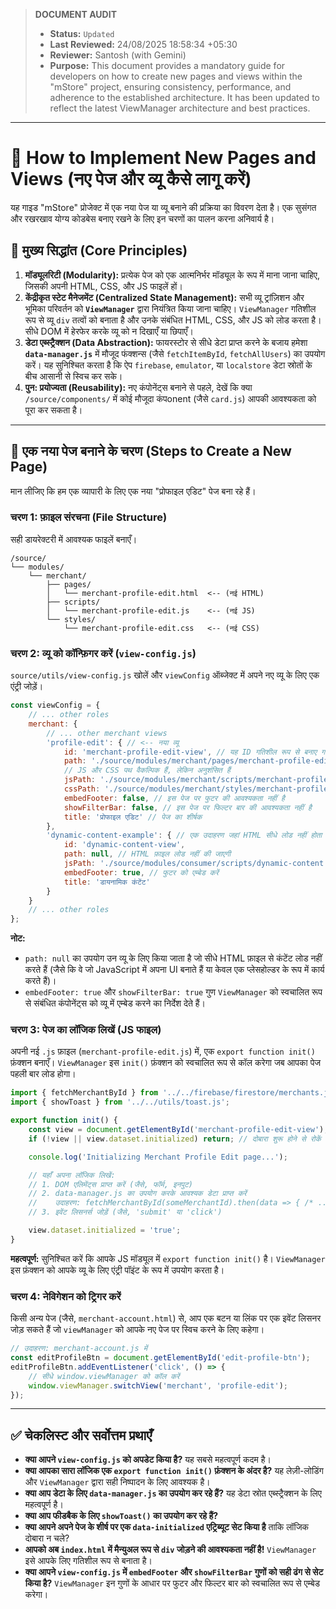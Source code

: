 > **DOCUMENT AUDIT**
> - **Status:** `Updated`
> - **Last Reviewed:** 24/08/2025 18:58:34 +05:30
> - **Reviewer:** Santosh (with Gemini)
> - **Purpose:** This document provides a mandatory guide for developers on how to create new pages and views within the "mStore" project, ensuring consistency, performance, and adherence to the established architecture. It has been updated to reflect the latest ViewManager architecture and best practices.

---

# 📖 How to Implement New Pages and Views (नए पेज और व्यू कैसे लागू करें)

यह गाइड "mStore" प्रोजेक्ट में एक नया पेज या व्यू बनाने की प्रक्रिया का विवरण देता है। एक सुसंगत और रखरखाव योग्य कोडबेस बनाए रखने के लिए इन चरणों का पालन करना अनिवार्य है।

## 🎯 मुख्य सिद्धांत (Core Principles)

1.  **मॉड्यूलरिटी (Modularity):** प्रत्येक पेज को एक आत्मनिर्भर मॉड्यूल के रूप में माना जाना चाहिए, जिसकी अपनी HTML, CSS, और JS फाइलें हों।
2.  **केंद्रीकृत स्टेट मैनेजमेंट (Centralized State Management):** सभी व्यू ट्रांज़िशन और भूमिका परिवर्तन को **`ViewManager`** द्वारा नियंत्रित किया जाना चाहिए। `ViewManager` गतिशील रूप से व्यू `div` तत्वों को बनाता है और उनके संबंधित HTML, CSS, और JS को लोड करता है। सीधे DOM में हेरफेर करके व्यू को न दिखाएँ या छिपाएँ।
3.  **डेटा एब्स्ट्रैक्शन (Data Abstraction):** फायरस्टोर से सीधे डेटा प्राप्त करने के बजाय हमेशा **`data-manager.js`** में मौजूद फंक्शन्स (जैसे `fetchItemById`, `fetchAllUsers`) का उपयोग करें। यह सुनिश्चित करता है कि ऐप `firebase`, `emulator`, या `localstore` डेटा स्रोतों के बीच आसानी से स्विच कर सके।
4.  **पुन: प्रयोज्यता (Reusability):** नए कंपोनेंट्स बनाने से पहले, देखें कि क्या `/source/components/` में कोई मौजूदा कंपonent (जैसे `card.js`) आपकी आवश्यकता को पूरा कर सकता है।

---

## 🚀 एक नया पेज बनाने के चरण (Steps to Create a New Page)

मान लीजिए कि हम एक व्यापारी के लिए एक नया "प्रोफाइल एडिट" पेज बना रहे हैं।

### चरण 1: फ़ाइल संरचना (File Structure)

सही डायरेक्टरी में आवश्यक फाइलें बनाएँ।

```
/source/
└── modules/
    └── merchant/
        ├── pages/
        │   └── merchant-profile-edit.html  <-- (नई HTML)
        ├── scripts/
        │   └── merchant-profile-edit.js    <-- (नई JS)
        └── styles/
            └── merchant-profile-edit.css   <-- (नई CSS)
```

### चरण 2: व्यू को कॉन्फ़िगर करें (`view-config.js`)

`source/utils/view-config.js` खोलें और `viewConfig` ऑब्जेक्ट में अपने नए व्यू के लिए एक एंट्री जोड़ें।

```javascript
const viewConfig = {
    // ... other roles
    merchant: {
        // ... other merchant views
        'profile-edit': { // <-- नया व्यू
            id: 'merchant-profile-edit-view', // यह ID गतिशील रूप से बनाए गए div को दी जाएगी
            path: './source/modules/merchant/pages/merchant-profile-edit.html',
            // JS और CSS पथ वैकल्पिक हैं, लेकिन अनुशंसित हैं
            jsPath: './source/modules/merchant/scripts/merchant-profile-edit.js',
            cssPath: './source/modules/merchant/styles/merchant-profile-edit.css',
            embedFooter: false, // इस पेज पर फुटर की आवश्यकता नहीं है
            showFilterBar: false, // इस पेज पर फिल्टर बार की आवश्यकता नहीं है
            title: 'प्रोफाइल एडिट' // पेज का शीर्षक
        },
        'dynamic-content-example': { // एक उदाहरण जहां HTML सीधे लोड नहीं होता है
            id: 'dynamic-content-view',
            path: null, // HTML फ़ाइल लोड नहीं की जाएगी
            jsPath: './source/modules/consumer/scripts/dynamic-content.js', // JS अभी भी लोड होगा
            embedFooter: true, // फुटर को एम्बेड करें
            title: 'डायनामिक कंटेंट'
        }
    }
    // ... other roles
};
```
**नोट:**
*   `path: null` का उपयोग उन व्यू के लिए किया जाता है जो सीधे HTML फ़ाइल से कंटेंट लोड नहीं करते हैं (जैसे कि वे जो JavaScript में अपना UI बनाते हैं या केवल एक प्लेसहोल्डर के रूप में कार्य करते हैं)।
*   `embedFooter: true` और `showFilterBar: true` गुण `ViewManager` को स्वचालित रूप से संबंधित कंपोनेंट्स को व्यू में एम्बेड करने का निर्देश देते हैं।

### चरण 3: पेज का लॉजिक लिखें (JS फाइल)

अपनी नई `.js` फ़ाइल (`merchant-profile-edit.js`) में, एक `export function init()` फ़ंक्शन बनाएँ। `ViewManager` इस `init()` फ़ंक्शन को स्वचालित रूप से कॉल करेगा जब आपका पेज पहली बार लोड होगा।

```javascript
import { fetchMerchantById } from '../../firebase/firestore/merchants.js'; // सही पथ का उपयोग करें
import { showToast } from '../../utils/toast.js';

export function init() {
    const view = document.getElementById('merchant-profile-edit-view');
    if (!view || view.dataset.initialized) return; // दोबारा शुरू होने से रोकें

    console.log('Initializing Merchant Profile Edit page...');

    // यहाँ अपना लॉजिक लिखें:
    // 1. DOM एलिमेंट्स प्राप्त करें (जैसे, फॉर्म, इनपुट)
    // 2. data-manager.js का उपयोग करके आवश्यक डेटा प्राप्त करें
    //    उदाहरण: fetchMerchantById(someMerchantId).then(data => { /* ... */ });
    // 3. इवेंट लिसनर्स जोड़ें (जैसे, 'submit' या 'click')

    view.dataset.initialized = 'true';
}
```
**महत्वपूर्ण:** सुनिश्चित करें कि आपके JS मॉड्यूल में `export function init()` है। `ViewManager` इस फ़ंक्शन को आपके व्यू के लिए एंट्री पॉइंट के रूप में उपयोग करता है।

### चरण 4: नेविगेशन को ट्रिगर करें

किसी अन्य पेज (जैसे, `merchant-account.html`) से, आप एक बटन या लिंक पर एक इवेंट लिसनर जोड़ सकते हैं जो `viewManager` को आपके नए पेज पर स्विच करने के लिए कहेगा।

```javascript
// उदाहरण: merchant-account.js में
const editProfileBtn = document.getElementById('edit-profile-btn');
editProfileBtn.addEventListener('click', () => {
    // सीधे window.viewManager को कॉल करें
    window.viewManager.switchView('merchant', 'profile-edit');
});
```

---

## ✅ चेकलिस्ट और सर्वोत्तम प्रथाएँ

-   **क्या आपने `view-config.js` को अपडेट किया है?** यह सबसे महत्वपूर्ण कदम है।
-   **क्या आपका सारा लॉजिक एक `export function init()` फ़ंक्शन के अंदर है?** यह लेज़ी-लोडिंग और `ViewManager` द्वारा सही निष्पादन के लिए आवश्यक है।
-   **क्या आप डेटा के लिए `data-manager.js` का उपयोग कर रहे हैं?** यह डेटा स्रोत एब्स्ट्रैक्शन के लिए महत्वपूर्ण है।
-   **क्या आप फीडबैक के लिए `showToast()` का उपयोग कर रहे हैं?**
-   **क्या आपने अपने पेज के शीर्ष पर एक `data-initialized` एट्रिब्यूट सेट किया है** ताकि लॉजिक दोबारा न चले?
-   **आपको अब `index.html` में मैन्युअल रूप से `div` जोड़ने की आवश्यकता नहीं है!** `ViewManager` इसे आपके लिए गतिशील रूप से बनाता है।
-   **क्या आपने `view-config.js` में `embedFooter` और `showFilterBar` गुणों को सही ढंग से सेट किया है?** `ViewManager` इन गुणों के आधार पर फुटर और फिल्टर बार को स्वचालित रूप से एम्बेड करेगा।
